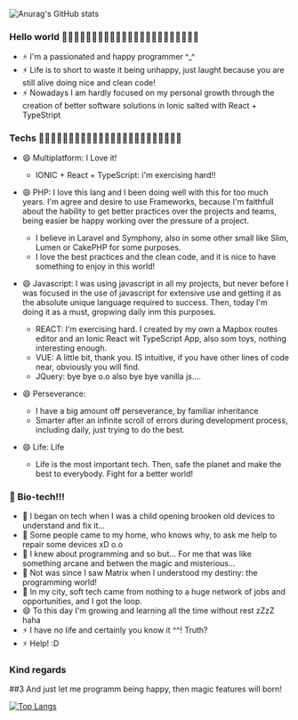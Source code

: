 ![Anurag's GitHub stats](https://github-readme-stats.vercel.app/api?username=drullandev&show_icons=true&theme=radical)

### Hello world 👋👋👋👋👋👋👋👋👋👋👋👋👋👋👋👋👋👋👋👋👋👋👋
- ⚡ I'm a passionated and happy programmer ^_^
- ⚡ Life is to short to waste it being unhappy, just laught because you are still alive doing nice and clean code!
- ⚡ Nowadays I am hardly focused on my personal growth through the creation of better software solutions in Ionic salted with React + TypeStript

### Techs  💬💬💬💬💬💬💬💬💬💬💬💬💬💬💬💬💬💬💬💬💬💬💬💬

- 😄 Multiplatform: I Love it!
  - IONIC + React + TypeScript: i'm exercising hard!!
   
- 😄 PHP: I love this lang and I been doing well with this for too much years. I'm agree and desire to use Frameworks, because I'm faithfull about the hability to get better practices over the projects and teams, being easier be happy working over the pressure of a project.
  - I believe in Laravel and Symphony, also in some other small like Slim, Lumen or CakePHP for some purposes.
  - I love the best practices and the clean code, and it is nice to have something to enjoy in this world!

- 😄 Javascript: I was using javascript in all my projects, but never before I was focused in the use of javascript for extensive use and getting it as the absolute unique language required to success. Then, today I'm doing it as a must, gropwing daily inm this purposes.
  - REACT:  I'm exercising hard. I created by my own a Mapbox routes editor and an Ionic React wit TypeScript App, also som toys, nothing interesting enough.
  - VUE: A little bit, thank you. IS intuitive, if you have other lines of code near, obviously you will find.
  - JQuery: bye bye o.o also bye bye vanilla js....


- 😄 Perseverance:
  - I have a big amount off perseverance, by familiar inheritance
  - Smarter after an infinite scroll of errors during development process, including daily, just trying to do the best.

- 😄 Life:  Life
  - Life is the most important tech. Then, safe the planet and make the best to everybody. Fight for a better world!

### 🌱 Bio-tech!!!
- 🌱 I began on tech when I was a child opening brooken old devices to understand and fix it...
- 🌱 Some people came to my home, who knows why, to ask me help to repair some devices xD o.o
- 🌱 I knew about programming and so but... For me that was like something arcane and betwen the magic and misterious...
- 🌱 Not was since I saw Matrix when I understood my destiny: the programming world!
- 🌱 In my city, soft tech came from nothing to a huge network of jobs and opportunities, and I got the loop.
- 😄 To this day I'm growing and learning all the time without rest zZzZ haha
- ⚡ I have no life and certainly you know it ^^! Truth?
- ⚡ Help! :D

### Kind regards
##3 And just let me programm being happy, then magic features will born!
<!--
**drullandev/drullandev** is a ✨ _special_ ✨ repository because its `README.md` (this file) appears on your GitHub profile.

Here are some ideas to get you started:
- 🔭 I’m currently working on my-map...
- 🔭 I’m currently working on Ikea...
- 🔭 I’m currently working on Hobonboard...
- 🌱 I’m currently learning React and Ionic...
- 👯 I’m looking to collaborate on small buisiness full digital layer...
- 🤔 I’m looking for help with everything...
- 💬 Ask me about almost everything; If i don't have a response, for sure I know who ...
- 📫 How to reach me: ...
- 😄 Pronouns: ...
- ⚡ Fun fact: ...
-->

[![Top Langs](https://github-readme-stats.vercel.app/api/top-langs/?username=drullandev&layout=compact)](https://github.com/anuraghazra/github-readme-stats)
